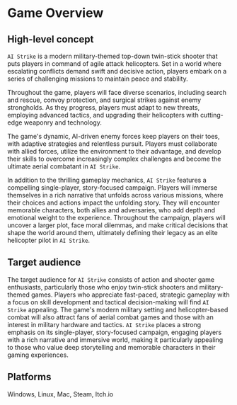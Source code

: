 # Game Overview

## High-level concept
`AI Strike` is a modern military-themed top-down twin-stick shooter that puts players in command of agile attack helicopters. Set in a world where escalating conflicts demand swift and decisive action, players embark on a series of challenging missions to maintain peace and stability.

Throughout the game, players will face diverse scenarios, including search and rescue, convoy protection, and surgical strikes against enemy strongholds. As they progress, players must adapt to new threats, employing advanced tactics, and upgrading their helicopters with cutting-edge weaponry and technology.

The game's dynamic, AI-driven enemy forces keep players on their toes, with adaptive strategies and relentless pursuit. Players must collaborate with allied forces, utilize the environment to their advantage, and develop their skills to overcome increasingly complex challenges and become the ultimate aerial combatant in `AI Strike`.

In addition to the thrilling gameplay mechanics, `AI Strike` features a compelling single-player, story-focused campaign. Players will immerse themselves in a rich narrative that unfolds across various missions, where their choices and actions impact the unfolding story. They will encounter memorable characters, both allies and adversaries, who add depth and emotional weight to the experience. Throughout the campaign, players will uncover a larger plot, face moral dilemmas, and make critical decisions that shape the world around them, ultimately defining their legacy as an elite helicopter pilot in `AI Strike`.

## Target audience
The target audience for `AI Strike` consists of action and shooter game enthusiasts, particularly those who enjoy twin-stick shooters and military-themed games. Players who appreciate fast-paced, strategic gameplay with a focus on skill development and tactical decision-making will find `AI Strike` appealing. The game's modern military setting and helicopter-based combat will also attract fans of aerial combat games and those with an interest in military hardware and tactics. `AI Strike` places a strong emphasis on its single-player, story-focused campaign, engaging players with a rich narrative and immersive world, making it particularly appealing to those who value deep storytelling and memorable characters in their gaming experiences.

## Platforms
Windows, Linux, Mac, Steam, Itch.io